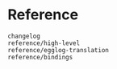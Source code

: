 # Reference

```{toctree}
changelog
reference/high-level
reference/egglog-translation
reference/bindings
```
